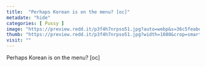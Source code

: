 ```yaml
---
title:  "Perhaps Korean is on the menu? [oc]"
metadate: "hide"
categories: [ Pussy ]
image: "https://preview.redd.it/p3f4h7nrpso51.jpg?auto=webp&s=36c5feabe3cfe875126c6070c2227ffa0b903c8b"
thumb: "https://preview.redd.it/p3f4h7nrpso51.jpg?width=1080&crop=smart&auto=webp&s=d38d5055437a4a81901f6fd4f14f8c42491ccec8"
visit: ""
---
```

Perhaps Korean is on the menu? [oc]
